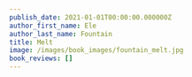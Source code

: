 ```yaml
---
publish_date: 2021-01-01T00:00:00.000000Z
author_first_name: Ele
author_last_name: Fountain
title: Melt
image: /images/book_images/fountain_melt.jpg
book_reviews: []
---
```

